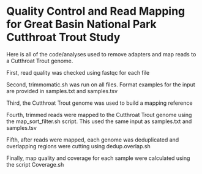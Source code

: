 # Quality Control and Read Mapping for Great Basin National Park Cutthroat Trout Study

Here is all of the code/analyses used to remove adapters and map reads to a Cutthroat Trout genome.


First, read quality was checked using fastqc for each file

Second, trimmomatic.sh was run on all files. Format examples for the input are provided in samples.txt and samples.tsv

Third, the Cutthroat Trout genome was used to build a mapping reference

Fourth, trimmed reads were mapped to the Cutthroat Trout genome using the map_sort_filter.sh script. This used the same input as samples.txt and samples.tsv

Fifth, after reads were mapped, each genome was deduplicated and overlapping regions were cutting using dedup.overlap.sh

Finally, map quality and coverage for each sample were calculated using the script Coverage.sh
